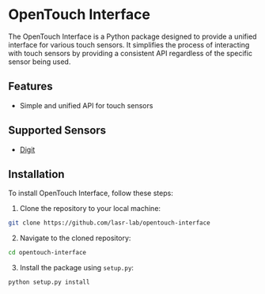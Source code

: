# OpenTouch Interface

The OpenTouch Interface is a Python package designed to provide a unified interface for various touch sensors. It simplifies the process of interacting with touch sensors by providing a consistent API regardless of the specific sensor being used.

## Features

- Simple and unified API for touch sensors

## Supported Sensors

- [Digit](https://digit.ml/)

## Installation

To install OpenTouch Interface, follow these steps:

1. Clone the repository to your local machine:

```bash
git clone https://github.com/lasr-lab/opentouch-interface
```

2. Navigate to the cloned repository:

```bash
cd opentouch-interface
```

3. Install the package using `setup.py`:

```bash
python setup.py install
```
